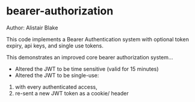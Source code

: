 # bearer-authorization

Author: Alistair Blake

This code implements a Bearer Authentication system with optional token expiry, api keys, and single use tokens.

This demonstrates an improved core bearer authorization system…
* Altered the JWT to be time sensitive (valid for 15 minutes)
* Altered the JWT to be single-use:
 1. with every authenticated access, 
 2. re-sent a new JWT token as a cookie/ header
